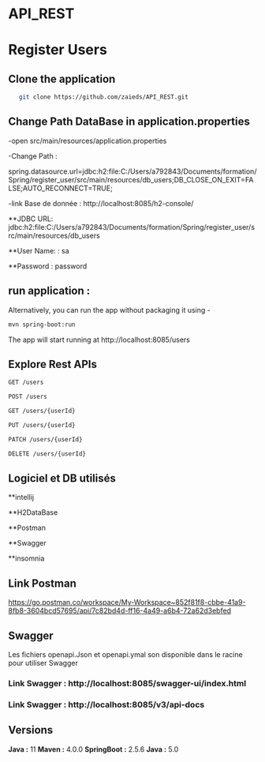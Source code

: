 # API_REST

# Register Users

## Clone the application

 ```bash
    git clone https://github.com/zaieds/API_REST.git
 ```
 
## Change Path DataBase in application.properties

  -open src/main/resources/application.properties
  
  -Change Path :
  
  spring.datasource.url=jdbc:h2:file:C:/Users/a792843/Documents/formation/Spring/register_user/src/main/resources/db_users;DB_CLOSE_ON_EXIT=FALSE;AUTO_RECONNECT=TRUE;

  -link Base de donnée : http://localhost:8085/h2-console/
  
   **JDBC URL: jdbc:h2:file:C:/Users/a792843/Documents/formation/Spring/register_user/src/main/resources/db_users
  
  **User Name: : sa
  
  **Password : password
   

##  run application :

Alternatively, you can run the app without packaging it using -

 ```bash
mvn spring-boot:run 
 ```
 The app will start running at http://localhost:8085/users
 
 ## Explore Rest APIs
 
  ```bash
 GET /users

POST /users

GET /users/{userId}

PUT /users/{userId}

PATCH /users/{userId}

DELETE /users/{userId}
 ```
 
## Logiciel et DB utilisés

**intellij

**H2DataBase

**Postman

**Swagger

**insomnia
  
  
## Link Postman 
  https://go.postman.co/workspace/My-Workspace~852f81f8-cbbe-41a9-8fb8-3604bcd57695/api/7c82bd4d-ff16-4a49-a6b4-72a62d3ebfed
  
## Swagger 
Les fichiers openapi.Json et openapi.ymal son disponible dans le racine pour utiliser Swagger

### Link Swagger : http://localhost:8085/swagger-ui/index.html
### Link Swagger : http://localhost:8085/v3/api-docs

## Versions

**Java :** 11
**Maven :** 4.0.0
**SpringBoot :** 2.5.6
**Java :** 5.0
